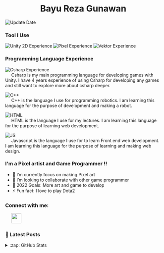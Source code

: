 <h1 align="center">Bayu Reza Gunawan</h1>

![Update Date](https://img.shields.io/badge/-Updated%20on%20April%2013%2C%202022-brightgreen) <br>

### Tool I Use

![Unity 2D Experience](https://img.shields.io/badge/Unity%202D-2%20years%20experience-orange?style=for-the-badge&logo=unity&labelColor=blue) 
![Pixel Experience](https://img.shields.io/badge/Pixel-1%20year%20experience-orange?style=for-the-badge&logo=aseprite&labelColor=blue) 
![Vektor Experience](https://img.shields.io/badge/Vektor-1%20year%20experience-orange?style=for-the-badge&logo=adobeillustrator&labelColor=blue)

### Programming Language Experience

![Csharp Experience](https://img.shields.io/badge/C%20Sharp-Advance-orange?style=flat-square&logo=csharp) <br>
&nbsp;&nbsp;&nbsp;&nbsp;&nbsp;Csharp is my main programming language for developing games with Unity. I have 4 years experience of using Csharp for developing any games and still want to explore more about csharp deeper.

![C++](https://img.shields.io/badge/C++-Advance-orange?style=flat-square&logo=cplusplus) <br>
&nbsp;&nbsp;&nbsp;&nbsp;&nbsp;C++ is the language I use for programming robotics. I am learning this language for the purpose of development and making a robot.

![HTML](https://img.shields.io/badge/HTML-Advance-orange?style=flat-square&logo=html5) <br>
&nbsp;&nbsp;&nbsp;&nbsp;&nbsp;HTML is the language I use for my lectures. I am learning this language for the purpose of learning web development.

![JS](https://img.shields.io/badge/JS-Basic-orange?style=flat-square&logo=javascript) <br>
&nbsp;&nbsp;&nbsp;&nbsp;&nbsp;Javascript is the language I use for to learn Front end web development. I am learning this language for the purpose of learning and making web design.

### I'm a Pixel artist and Game Programmer !!

- 🌱 I’m currently focus on making Pixel art
- 👯 I’m looking to collaborate with other game programmer
- 🥅 2022 Goals: More art and game to develop
- ⚡ Fun fact: I love to play Dota2


### Connect with me:


&nbsp;&nbsp;&nbsp;&nbsp;&nbsp;<a href="https://www.linkedin.com/in/bazureza/"><img src="https://e7.pngegg.com/pngimages/76/840/png-clipart-social-media-logo-linkedin-computer-icons-social-media-blue-text.png" width="32"></a>

### 📕 Latest Posts


<details>
  <summary>:zap: GitHub Stats</summary>
  <img align="left" alt="Ari Utomo's GitHub Stats" src="https://github-readme-stats.vercel.app/api?username=bazureza&show_icons=true&hide_border=false&title_color=ff652f&icon_color=FFE400&bg_color=09131B&text_color=ffffff&border_color=0c1a25&include_all_commits=true" />
</details>
